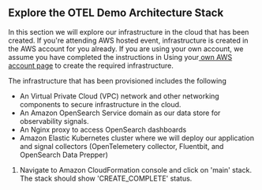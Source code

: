 ## Explore the OTEL Demo Architecture Stack

In this section we will explore our infrastructure in the cloud that has been created. If you're attending AWS hosted event, infrastructure is created in the AWS account for you already. If you are using your own account, we assume you have completed the instructions in Using your[ own AWS account page](https://catalog.us-east-1.prod.workshops.aws/workshops/1abb648b-2ef8-442c-a731-efbcb69c1e1e/en-US/020-getting-started/02-aws-owner-account) to create the required infrastructure.

The infrastructure that has been provisioned includes the following

 - An Virtual Private Cloud (VPC) network and other networking components to secure infrastructure in the cloud.
 - An Amazon OpenSearch Service domain as our data store for observability signals.
 - An Nginx proxy to access OpenSearch dashboards
 - Amazon Elastic Kubernetes cluster where we will deploy our application and signal collectors (OpenTelemetery collector, Fluentbit, and OpenSearch Data Prepper)

1. Navigate to Amazon CloudFormation console and click on 'main' stack. The stack should show 'CREATE_COMPLETE' status.